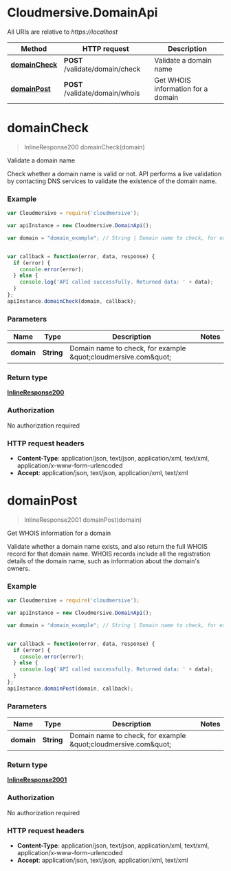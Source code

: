 # Cloudmersive.DomainApi

All URIs are relative to *https://localhost*

Method | HTTP request | Description
------------- | ------------- | -------------
[**domainCheck**](DomainApi.md#domainCheck) | **POST** /validate/domain/check | Validate a domain name
[**domainPost**](DomainApi.md#domainPost) | **POST** /validate/domain/whois | Get WHOIS information for a domain


<a name="domainCheck"></a>
# **domainCheck**
> InlineResponse200 domainCheck(domain)

Validate a domain name

Check whether a domain name is valid or not.  API performs a live validation by contacting DNS services to validate the existence of the domain name.

### Example
```javascript
var Cloudmersive = require('cloudmersive');

var apiInstance = new Cloudmersive.DomainApi();

var domain = "domain_example"; // String | Domain name to check, for example \"cloudmersive.com\"


var callback = function(error, data, response) {
  if (error) {
    console.error(error);
  } else {
    console.log('API called successfully. Returned data: ' + data);
  }
};
apiInstance.domainCheck(domain, callback);
```

### Parameters

Name | Type | Description  | Notes
------------- | ------------- | ------------- | -------------
 **domain** | **String**| Domain name to check, for example \&quot;cloudmersive.com\&quot; | 

### Return type

[**InlineResponse200**](InlineResponse200.md)

### Authorization

No authorization required

### HTTP request headers

 - **Content-Type**: application/json, text/json, application/xml, text/xml, application/x-www-form-urlencoded
 - **Accept**: application/json, text/json, application/xml, text/xml

<a name="domainPost"></a>
# **domainPost**
> InlineResponse2001 domainPost(domain)

Get WHOIS information for a domain

Validate whether a domain name exists, and also return the full WHOIS record for that domain name.  WHOIS records include all the registration details of the domain name, such as information about the domain&#39;s owners.

### Example
```javascript
var Cloudmersive = require('cloudmersive');

var apiInstance = new Cloudmersive.DomainApi();

var domain = "domain_example"; // String | Domain name to check, for example \"cloudmersive.com\"


var callback = function(error, data, response) {
  if (error) {
    console.error(error);
  } else {
    console.log('API called successfully. Returned data: ' + data);
  }
};
apiInstance.domainPost(domain, callback);
```

### Parameters

Name | Type | Description  | Notes
------------- | ------------- | ------------- | -------------
 **domain** | **String**| Domain name to check, for example \&quot;cloudmersive.com\&quot; | 

### Return type

[**InlineResponse2001**](InlineResponse2001.md)

### Authorization

No authorization required

### HTTP request headers

 - **Content-Type**: application/json, text/json, application/xml, text/xml, application/x-www-form-urlencoded
 - **Accept**: application/json, text/json, application/xml, text/xml

